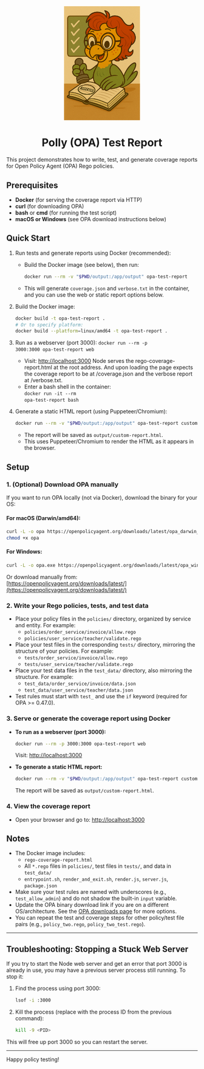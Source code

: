 
<div align="center">
   <img src="polly.png" alt="Polly logo" width="200"/>
   <h1>Polly (OPA) Test Report</h1>
</div>

This project demonstrates how to write, test, and generate coverage reports for Open Policy Agent (OPA) Rego policies.

## Prerequisites

- **Docker** (for serving the coverage report via HTTP)
- **curl** (for downloading OPA)
- **bash** or **cmd** (for running the test script)
- **macOS or Windows** (see OPA download instructions below)

## Quick Start


1. Run tests and generate reports using Docker (recommended):
      - Build the Docker image (see below), then run:
         ```sh
         docker run --rm -v "$PWD/output:/app/output" opa-test-report
         ```
      - This will generate `coverage.json` and `verbose.txt` in the container, and you can use the web or static report options below.

2. Build the Docker image:
   ```sh
   docker build -t opa-test-report .
   # Or to specify platform:
   docker build --platform=linux/amd64 -t opa-test-report .
   ```
3. Run as a webserver (port 3000): <code>docker run --rm -p 3000:3000 opa-test-report web</code>
      - Visit: [http://localhost:3000](http://localhost:3000)
         Node serves the rego-coverage-report.html at the root address. And upon loading the page expects the coverage report to be at /coverage.json and the verbose report at /verbose.txt.
      - Enter a bash shell in the container:<br>
         <code>docker run -it --rm opa-test-report bash</code>
4. Generate a static HTML report (using Puppeteer/Chromium):
   ```sh
   docker run --rm -v "$PWD/output:/app/output" opa-test-report custom-report.html
   ```
   - The report will be saved as `output/custom-report.html`.
   - This uses Puppeteer/Chromium to render the HTML as it appears in the browser.

## Setup


### 1. (Optional) Download OPA manually
If you want to run OPA locally (not via Docker), download the binary for your OS:

#### For macOS (Darwin/amd64):
```sh
curl -L -o opa https://openpolicyagent.org/downloads/latest/opa_darwin_amd64
chmod +x opa
```

#### For Windows:
```sh
curl -L -o opa.exe https://openpolicyagent.org/downloads/latest/opa_windows_amd64.exe
```
Or download manually from: [https://openpolicyagent.org/downloads/latest/](https://openpolicyagent.org/downloads/latest/)


### 2. Write your Rego policies, tests, and test data
- Place your policy files in the `policies/` directory, organized by service and entity. For example:
   - `policies/order_service/invoice/allow.rego`
   - `policies/user_service/teacher/validate.rego`
- Place your test files in the corresponding `tests/` directory, mirroring the structure of your policies. For example:
   - `tests/order_service/invoice/allow.rego`
   - `tests/user_service/teacher/validate.rego`
- Place your test data files in the `test_data/` directory, also mirroring the structure. For example:
   - `test_data/order_service/invoice/data.json`
   - `test_data/user_service/teacher/data.json`
- Test rules must start with `test_` and use the `if` keyword (required for OPA >= 0.47.0).

### 3. Serve or generate the coverage report using Docker

- **To run as a webserver (port 3000):**
   ```sh
   docker run --rm -p 3000:3000 opa-test-report web
   ```
   Visit: [http://localhost:3000](http://localhost:3000)

- **To generate a static HTML report:**
   ```sh
   docker run --rm -v "$PWD/output:/app/output" opa-test-report custom-report.html
   ```
   The report will be saved as <code>output/custom-report.html</code>.

### 4. View the coverage report
- Open your browser and go to:
   [http://localhost:3000](http://localhost:3000)

## Notes
- The Docker image includes:
   - `rego-coverage-report.html`
   - All `*.rego` files in `policies/`, test files in `tests/`, and data in `test_data/`
   - `entrypoint.sh`, `render_and_exit.sh`, `render.js`, `server.js`, `package.json`
- Make sure your test rules are named with underscores (e.g., `test_allow_admin`) and do not shadow the built-in `input` variable.
- Update the OPA binary download link if you are on a different OS/architecture. See the [OPA downloads page](https://openpolicyagent.org/downloads/latest/) for more options.
- You can repeat the test and coverage steps for other policy/test file pairs (e.g., `policy_two.rego`, `policy_two_test.rego`).

---

## Troubleshooting: Stopping a Stuck Web Server

If you try to start the Node web server and get an error that port 3000 is already in use, you may have a previous server process still running. To stop it:

1. Find the process using port 3000:
   ```sh
   lsof -i :3000
   ```
2. Kill the process (replace <PID> with the process ID from the previous command):
   ```sh
   kill -9 <PID>
   ```

This will free up port 3000 so you can restart the server.

---

Happy policy testing!